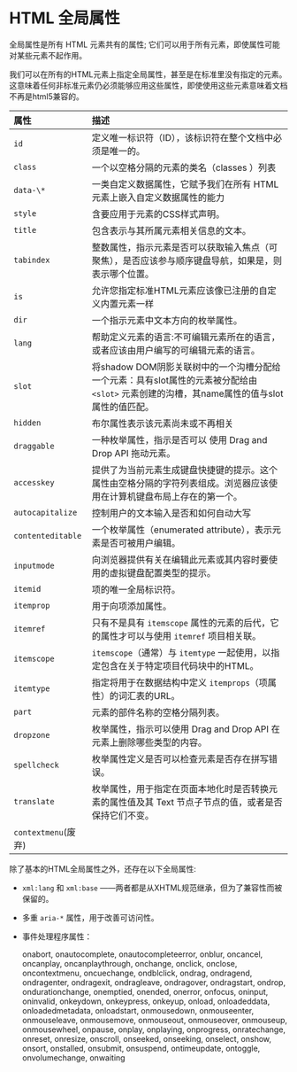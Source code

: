 # HTML 全局属性

全局属性是所有 HTML 元素共有的属性; 它们可以用于所有元素，即使属性可能对某些元素不起作用。

我们可以在所有的HTML元素上指定全局属性，甚至是在标准里没有指定的元素。这意味着任何非标准元素仍必须能够应用这些属性，即使使用这些元素意味着文档不再是html5兼容的。

| 属性 | 描述 |
| :--- | :--- |
| `id` |  定义唯一标识符（ID），该标识符在整个文档中必须是唯一的。|
| `class` | 一个以空格分隔的元素的类名（classes ）列表 |
| `data-\*` | 一类自定义数据属性，它赋予我们在所有 HTML 元素上嵌入自定义数据属性的能力 |
| `style` | 含要应用于元素的CSS样式声明。 |
| `title` | 包含表示与其所属元素相关信息的文本。 |
| `tabindex` | 整数属性，指示元素是否可以获取输入焦点（可聚焦），是否应该参与顺序键盘导航，如果是，则表示哪个位置。 |
| `is` | 允许您指定标准HTML元素应该像已注册的自定义内置元素一样 |
| `dir` | 一个指示元素中文本方向的枚举属性。 |
| `lang` | 帮助定义元素的语言:不可编辑元素所在的语言，或者应该由用户编写的可编辑元素的语言。 |
| `slot` | 将shadow DOM阴影关联树中的一个沟槽分配给一个元素：具有slot属性的元素被分配给由 `<slot>` 元素创建的沟槽，其name属性的值与slot属性的值匹配。 |
| `hidden` | 布尔属性表示该元素尚未或不再相关 |
| `draggable` | 一种枚举属性，指示是否可以 使用 Drag and Drop API 拖动元素。 |
| `accesskey` | 提供了为当前元素生成键盘快捷键的提示。这个属性由空格分隔的字符列表组成。浏览器应该使用在计算机键盘布局上存在的第一个。 |
| `autocapitalize` | 控制用户的文本输入是否和如何自动大写 |
| `contenteditable`| 一个枚举属性（enumerated attribute），表示元素是否可被用户编辑。 |
| `inputmode` | 向浏览器提供有关在编辑此元素或其内容时要使用的虚拟键盘配置类型的提示。 |
| `itemid` | 项的唯一全局标识符。 |
| `itemprop` | 用于向项添加属性。 |
| `itemref` | 只有不是具有 `itemscope` 属性的元素的后代，它的属性才可以与使用 `itemref` 项目相关联。 |
| `itemscope` | `itemscope`（通常）与 `itemtype` 一起使用，以指定包含在关于特定项目代码块中的HTML。 |
| `itemtype` | 指定将用于在数据结构中定义 `itemprops`（项属性）的词汇表的URL。 |
| `part` | 元素的部件名称的空格分隔列表。 |
| `dropzone` | 枚举属性，指示可以使用 Drag and Drop API 在元素上删除哪些类型的内容。 |
| `spellcheck` | 枚举属性定义是否可以检查元素是否存在拼写错误。 |
| `translate`  | 枚举属性，用于指定在页面本地化时是否转换元素的属性值及其 Text 节点子节点的值，或者是否保持它们不变。 |
| `contextmenu`(废弃) |  |

除了基本的HTML全局属性之外，还存在以下全局属性:

* `xml:lang` 和 `xml:base` ——两者都是从XHTML规范继承，但为了兼容性而被保留的。
* 多重 `aria-*` 属性，用于改善可访问性。
* 事件处理程序属性：

  onabort, onautocomplete, onautocompleteerror, onblur, oncancel, oncanplay, oncanplaythrough, onchange, onclick, onclose, oncontextmenu, oncuechange, ondblclick, ondrag, ondragend, ondragenter, ondragexit, ondragleave, ondragover, ondragstart, ondrop, ondurationchange, onemptied, onended, onerror, onfocus, oninput, oninvalid, onkeydown, onkeypress, onkeyup, onload, onloadeddata, onloadedmetadata, onloadstart, onmousedown, onmouseenter, onmouseleave, onmousemove, onmouseout, onmouseover, onmouseup, onmousewheel, onpause, onplay, onplaying, onprogress, onratechange, onreset, onresize, onscroll, onseeked, onseeking, onselect, onshow, onsort, onstalled, onsubmit, onsuspend, ontimeupdate, ontoggle, onvolumechange, onwaiting



